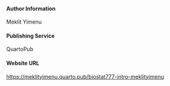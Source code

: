 #### Author Information

Meklit Yimenu

#### Publishing Service

QuartoPub

#### Website URL

<https://meklityimenu.quarto.pub/biostat777-intro-meklityimenu>
